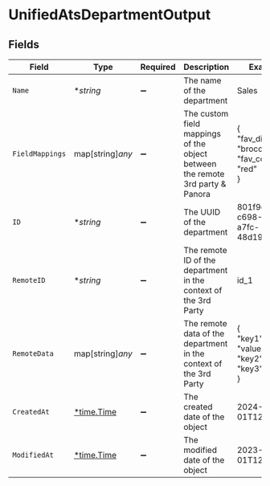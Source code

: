 # UnifiedAtsDepartmentOutput


## Fields

| Field                                                                         | Type                                                                          | Required                                                                      | Description                                                                   | Example                                                                       |
| ----------------------------------------------------------------------------- | ----------------------------------------------------------------------------- | ----------------------------------------------------------------------------- | ----------------------------------------------------------------------------- | ----------------------------------------------------------------------------- |
| `Name`                                                                        | **string*                                                                     | :heavy_minus_sign:                                                            | The name of the department                                                    | Sales                                                                         |
| `FieldMappings`                                                               | map[string]*any*                                                              | :heavy_minus_sign:                                                            | The custom field mappings of the object between the remote 3rd party & Panora | {<br/>"fav_dish": "broccoli",<br/>"fav_color": "red"<br/>}                    |
| `ID`                                                                          | **string*                                                                     | :heavy_minus_sign:                                                            | The UUID of the department                                                    | 801f9ede-c698-4e66-a7fc-48d19eebaa4f                                          |
| `RemoteID`                                                                    | **string*                                                                     | :heavy_minus_sign:                                                            | The remote ID of the department in the context of the 3rd Party               | id_1                                                                          |
| `RemoteData`                                                                  | map[string]*any*                                                              | :heavy_minus_sign:                                                            | The remote data of the department in the context of the 3rd Party             | {<br/>"key1": "value1",<br/>"key2": 42,<br/>"key3": true<br/>}                |
| `CreatedAt`                                                                   | [*time.Time](https://pkg.go.dev/time#Time)                                    | :heavy_minus_sign:                                                            | The created date of the object                                                | 2024-10-01T12:00:00Z                                                          |
| `ModifiedAt`                                                                  | [*time.Time](https://pkg.go.dev/time#Time)                                    | :heavy_minus_sign:                                                            | The modified date of the object                                               | 2023-10-01T12:00:00Z                                                          |